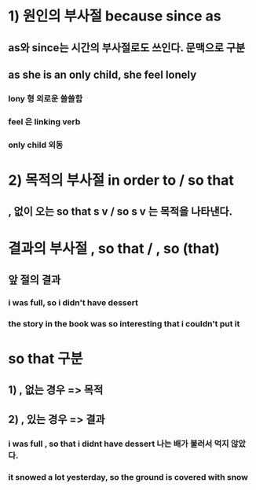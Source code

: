 # 1) 원인의 부사절 because since as 

## as와 since는 시간의 부사절로도 쓰인다. 문맥으로 구분




## as she is an only child, she feel lonely
### lony 형 외로운 쓸쓸함
### feel 은 linking verb

### only child 외동


# 2) 목적의 부사절 in order to / so that
## , 없이 오는 so that s v / so s v  는 목적을 나타낸다.


# 결과의 부사절 , so that / , so (that)
## 앞 절의 결과

### i was full, so i didn't have dessert

### the story in the book was so interesting that i couldn't put it 



# so that 구분
## 1) , 없는 경우 => 목적
###  
## 2) , 있는 경우 => 결과
### i was full , so that i didnt have dessert 나는 배가 불러서 먹지 않았다.
### it snowed a lot yesterday, so the ground is covered with snow 




